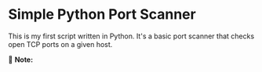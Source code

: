 # Simple Python Port Scanner

This is my first script written in Python. It's a basic port scanner that checks open TCP ports on a given host.

🚧 **Note:**  


